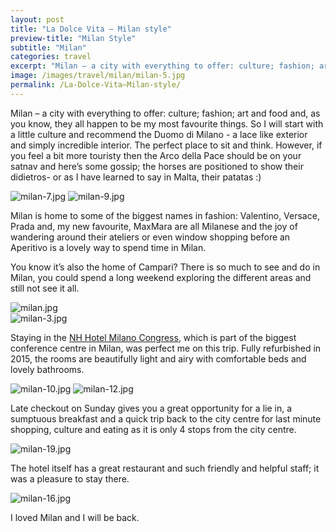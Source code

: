 ```yaml
---
layout: post
title: "La Dolce Vita – Milan style"
preview-title: "Milan Style"
subtitle: "Milan"
categories: travel
excerpt: "Milan – a city with everything to offer: culture; fashion; art and food and, as you know, they all happen to be my most favourite things. So I will start with a little culture and recommend the Duomo di Milano" 
image: /images/travel/milan/milan-5.jpg
permalink: /La-Dolce-Vita–Milan-style/
---
```

Milan – a city with everything to offer: culture; fashion; art and food and, as you know, they all happen to be my most favourite things.
So I will start with a little culture and recommend the Duomo di Milano - a lace like exterior and simply incredible interior. The perfect place to sit and think. However, if you feel a bit more touristy then the Arco della Pace should be on your satnav and here’s some gossip; the horses are positioned to show their didietros- or as I have learned to say in Malta, their patatas :)

<img src="{{ '/images/travel/milan/milan-7.jpg' | prepend: SourceUrl }}" alt="milan-7.jpg">
 
<img src="{{ '/images/travel/milan/milan-9.jpg' | prepend: SourceUrl }}" alt="milan-9.jpg">

Milan is home to some of the biggest names in fashion: Valentino, Versace, Prada and, my new favourite, MaxMara are all Milanese and the joy of wandering around their ateliers or even window shopping before an Aperitivo is a lovely way to spend time in Milan.

<div class="row no-gutters">
    <div class="col-md-6 col-sm-12">
        <div class="post-left-image" style="background: url(../images/travel/milan/milan-6.jpg) no-repeat; background-size: cover; margin-right: 0.5rem; max-height: 800px !important"></div>
    </div>
    <div class="col-md-6 col-sm-12">
        <div class="post-right-image" style="background: url(../images/travel/milan/milan-8.jpg) no-repeat; background-size: cover; margin-left: 0.5rem; max-height: 800px !important"></div>
    </div>
</div>

You know it’s also the home of Campari? There is so much to see and do in Milan, you could spend a long weekend exploring the different areas and still not see it all.

<img src="{{ '/images/travel/milan/milan.jpg' | prepend: SourceUrl }}" alt="milan.jpg">

<div class="row no-gutters">
    <div class="col-md-6 col-sm-12">
        <div class="post-left-image" style="background: url(../images/travel/milan/milan-23.jpg) no-repeat; background-size: cover; margin-right: 0.5rem; max-height: 800px !important"></div>
    </div>
    <div class="col-md-6 col-sm-12">
        <div class="post-right-image" style="background: url(../images/travel/milan/milan-4.jpg) no-repeat; background-size: cover; margin-left: 0.5rem; max-height: 800px !important"></div>
    </div>
</div>

<img src="{{ '/images/travel/milan/milan-3.jpg' | prepend: SourceUrl }}" alt="milan-3.jpg">

<div class="row no-gutters">
    <div class="col-md-6 col-sm-12">
        <div class="post-left-image" style="background: url(../images/travel/milan/milan-2.jpg) no-repeat; background-size: cover; margin-right: 0.5rem; max-height: 800px !important"></div>
    </div>
    <div class="col-md-6 col-sm-12">
        <div class="post-right-image" style="background: url(../images/travel/milan/milan-1.jpg) no-repeat; background-size: cover; margin-left: 0.5rem; max-height: 800px !important"></div>
    </div>
</div>

Staying in the <a href="https://www.nh-hotels.it/hotel/nh-milano-congress-centre" target="_blank">NH Hotel Milano Congress</a>, which is part of the  biggest conference centre in Milan, was perfect me on this trip. Fully refurbished in 2015, the rooms are beautifully light and airy with comfortable beds and lovely bathrooms.

<img src="{{ '/images/travel/milan/milan-10.jpg' | prepend: SourceUrl }}" alt="milan-10.jpg">

<img src="{{ '/images/travel/milan/milan-12.jpg' | prepend: SourceUrl }}" alt="milan-12.jpg">

<div class="row no-gutters">
    <div class="col-md-6 col-sm-12">
        <div class="post-left-image" style="background: url(../images/travel/milan/milan-17.jpg) no-repeat; background-size: cover; margin-right: 0.5rem; max-height: 800px !important"></div>
    </div>
    <div class="col-md-6 col-sm-12">
        <div class="post-right-image" style="background: url(../images/travel/milan/milan-13.jpg) no-repeat; background-size: cover; margin-left: 0.5rem; max-height: 800px !important"></div>
    </div>
</div>

Late checkout on Sunday gives you a great opportunity for a lie in, a sumptuous breakfast and a quick trip back to the city centre for last minute shopping, culture and eating as it is only 4 stops from the city centre.

<img src="{{ '/images/travel/milan/milan-19.jpg' | prepend: SourceUrl }}" alt="milan-19.jpg">

<div class="row no-gutters">
    <div class="col-md-6 col-sm-12">
        <div class="post-left-image" style="background: url(../images/travel/milan/milan-18.jpg) no-repeat; background-size: cover; margin-right: 0.5rem; max-height: 800px !important"></div>
    </div>
    <div class="col-md-6 col-sm-12">
        <div class="post-right-image" style="background: url(../images/travel/milan/milan-20.jpg) no-repeat; background-size: cover; margin-left: 0.5rem; max-height: 800px !important"></div>
    </div>
</div>

The hotel itself has a great restaurant and such friendly and helpful staff; it was a pleasure to stay there.

<img src="{{ '/images/travel/milan/milan-16.jpg' | prepend: SourceUrl }}" alt="milan-16.jpg">

<div class="row no-gutters">
    <div class="col-md-6 col-sm-12">
        <div class="post-left-image" style="background: url(../images/travel/milan/milan-21.jpg) no-repeat; background-size: cover; margin-right: 0.5rem; max-height: 800px !important"></div>
    </div>
    <div class="col-md-6 col-sm-12">
        <div class="post-right-image" style="background: url(../images/travel/milan/milan-22.jpg) no-repeat; background-size: cover; margin-left: 0.5rem; max-height: 800px !important"></div>
    </div>
</div>

I loved Milan and I will be back.